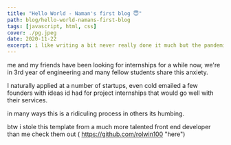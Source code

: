 ```yaml
---
title: "Hello World - Naman's first blog 😇"
path: blog/hello-world-namans-first-blog
tags: [javascript, html, css]
cover: ./pg.jpeg
date: 2020-11-22
excerpt: i like writing a bit never really done it much but the pandemic has made me do a lot of things i never thought i'd do. sooo here...
---
```


me and my friends have been looking for internships for a while now, we're in 3rd year of engineering and many fellow students share this anxiety.

I naturally applied at a number of startups, even cold emailed a few founders with ideas id had for project internships that would go well with their services.

in many ways this is a ridiculing process in others its humbing.

btw i stole this template from a much more talented front end developer than me check them out ( https://github.com/rolwin100 "here")
